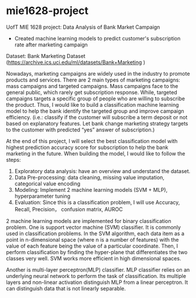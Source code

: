 # mie1628-project
UofT MIE 1628 project: Data Analysis of Bank Market Campaign
- Created machine learning models to predict customer's subscription rate after marketing campaign

Dataset: Bank Marketing Dataset (https://archive.ics.uci.edu/ml/datasets/Bank+Marketing )     

Nowadays, marketing campaigns are widely used in the industry to promote products and services. There are 2 main types of marketing campaigns: mass campaigns and targeted campaigns. Mass campaigns face to the general public, which rarely get subscription response. While, targeted campaigns targets a specific group of people who are willing to subscribe the product. Thus, I would like to build a classification machine learning model to help the bank identify the targeted group and improve campaign efficiency. (i.e.: classify if the customer will subscribe a term deposit or not based on explanatory features. Let bank change marketing strategy targets to the customer with predicted “yes” answer of subscription.)     

At the end of this project, I will select the best classification model with highest prediction accuracy score for subscription to help the bank marketing in the future.
When building the model, I would like to follow the steps:
1. Exploratory data analysis: have an overview and understand the dataset.   
2. Data Pre-processing: data cleaning, missing value imputation, categorical value encoding   
3. Modeling: Implement 2 machine learning models (SVM + MLP), hyperparameter tuning   
4. Evaluation: Since this is a classification problem, I will use Accuracy, Recall, Precision， confusion matrix, AUROC    

2 machine learning models are implemented for binary classification problem.
One is support vector machine (SVM) classifier. It is commonly used in classification problems. In the SVM
algorithm, each data item as a point in n-dimensional space (where n is a number of features)
with the value of each feature being the value of a particular coordinate. Then, I perform classification
by finding the hyper-plane that differentiates the two classes very well. SVM works more efficient in high
dimensional spaces. 


Another is multi-layer perceptron(MLP) classifier. MLP classifier relies on an underlying neural network to
perform the task of classification. Its multiple layers and non-linear activation distinguish MLP from a linear
perceptron. It can distinguish data that is not linearly separable. 
